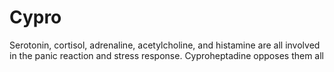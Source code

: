 # Cypro


Serotonin, cortisol, adrenaline, acetylcholine, and histamine are all involved in the panic reaction and stress response. Cyproheptadine opposes them all